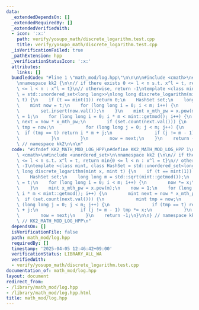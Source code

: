 ```yaml
---
data:
  _extendedDependsOn: []
  _extendedRequiredBy: []
  _extendedVerifiedWith:
  - icon: ':x:'
    path: verify/yosupo_math/discrete_logarithm.test.cpp
    title: verify/yosupo_math/discrete_logarithm.test.cpp
  _isVerificationFailed: true
  _pathExtension: hpp
  _verificationStatusIcon: ':x:'
  attributes:
    links: []
  bundledCode: "#line 1 \"math_mod/log.hpp\"\n\n\n\n#include <cmath>\n#include <unordered_set>\n\
    \nnamespace kk2 {\n\n// if there exists 0 <= l < n s.t. x^l = t, return min{0\
    \ <= l < n : x^l = t}\n// otherwise, return -1\ntemplate <class mint, class HashSet\
    \ = std::unordered_set<long long>>\nlong long discrete_logarithm(mint x, mint\
    \ t) {\n    if (t == mint(1)) return 0;\n    HashSet set;\n    long long m = std::sqrt(mint::getmod());\n\
    \    mint now = t;\n    for (long long i = 0; i < m; i++) {\n        now *= x;\n\
    \        set.insert(now.val());\n    }\n    mint x_mth_pw = x.pow(m);\n    now\
    \ = 1;\n    for (long long i = 0; i * m < mint::getmod(); i++) {\n        mint\
    \ next = now * x_mth_pw;\n        if (set.count(next.val())) {\n            mint\
    \ tmp = now;\n            for (long long j = 0; j < m; j++) {\n              \
    \  if (tmp == t) return i * m + j;\n                if (j != m - 1) tmp *= x;\n\
    \            }\n        }\n        now = next;\n    }\n    return -1;\n}\n\n}\
    \ // namespace kk2\n\n\n"
  code: "#ifndef KK2_MATH_MOD_LOG_HPP\n#define KK2_MATH_MOD_LOG_HPP 1\n\n#include\
    \ <cmath>\n#include <unordered_set>\n\nnamespace kk2 {\n\n// if there exists 0\
    \ <= l < n s.t. x^l = t, return min{0 <= l < n : x^l = t}\n// otherwise, return\
    \ -1\ntemplate <class mint, class HashSet = std::unordered_set<long long>>\nlong\
    \ long discrete_logarithm(mint x, mint t) {\n    if (t == mint(1)) return 0;\n\
    \    HashSet set;\n    long long m = std::sqrt(mint::getmod());\n    mint now\
    \ = t;\n    for (long long i = 0; i < m; i++) {\n        now *= x;\n        set.insert(now.val());\n\
    \    }\n    mint x_mth_pw = x.pow(m);\n    now = 1;\n    for (long long i = 0;\
    \ i * m < mint::getmod(); i++) {\n        mint next = now * x_mth_pw;\n      \
    \  if (set.count(next.val())) {\n            mint tmp = now;\n            for\
    \ (long long j = 0; j < m; j++) {\n                if (tmp == t) return i * m\
    \ + j;\n                if (j != m - 1) tmp *= x;\n            }\n        }\n\
    \        now = next;\n    }\n    return -1;\n}\n\n} // namespace kk2\n\n#endif\
    \ // KK2_MATH_MOD_LOG_HPP\n"
  dependsOn: []
  isVerificationFile: false
  path: math_mod/log.hpp
  requiredBy: []
  timestamp: '2025-04-05 12:46:42+09:00'
  verificationStatus: LIBRARY_ALL_WA
  verifiedWith:
  - verify/yosupo_math/discrete_logarithm.test.cpp
documentation_of: math_mod/log.hpp
layout: document
redirect_from:
- /library/math_mod/log.hpp
- /library/math_mod/log.hpp.html
title: math_mod/log.hpp
---
```


